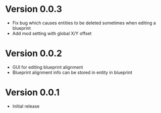 Version 0.0.3
=============
- Fix bug which causes entities to be deleted sometimes when editing a blueprint
- Add mod setting with global X/Y offset

Version 0.0.2
=============
- GUI for editing blueprint alignment
- Blueprint alignment info can be stored in entity in blueprint

Version 0.0.1
=============
- Initial release
